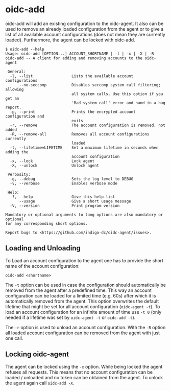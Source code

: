 # oidc-add
oidc-add will add an existing configuration to the oidc-agent. It also can be
used to remove an already loaded configuration from the agent or to give a list
of all available account configurations (does not mean they are currently loaded). 
Furthermore, the agent can be locked with oidc-add.
```
$ oidc-add --help
Usage: oidc-add [OPTION...] ACCOUNT_SHORTNAME | -l | -x | -X | -R
oidc-add -- A client for adding and removing accounts to the oidc-agent

 General:
  -l, --list                 Lists the available account configurations
      --no-seccomp           Disables seccomp system call filtering; allowing
                             all system calls. Use this option if you get an
                             'Bad system call' error and hand in a bug report.
  -p, --print                Prints the encrypted account configuration and
                             exits
  -r, --remove               The account configuration is removed, not added
  -R, --remove-all           Removes all account configurations currently
                             loaded
  -t, --lifetime=LIFETIME    Set a maximum lifetime in seconds when adding the
                             account configuration
  -x, --lock                 Lock agent
  -X, --unlock               Unlock agent

 Verbosity:
  -g, --debug                Sets the log level to DEBUG
  -v, --verbose              Enables verbose mode

 Help:
  -?, --help                 Give this help list
      --usage                Give a short usage message
  -V, --version              Print program version

Mandatory or optional arguments to long options are also mandatory or optional
for any corresponding short options.

Report bugs to <https://github.com/indigo-dc/oidc-agent/issues>.
```

## Loading and Unloading
To Load an account configuration to the agent one has to provide the short name of the account configuration:
```
oidc-add <shortname>
```

The ```-t``` option can be used in case the configuration should automatically be
removed from the agent after a predefined time. This way an account configuration
can be loaded for a limited time (e.g. 60s) after which it is automatically
removed from the agent. This option overwrites the default lifetime that might
be set for all account configuration (```oidc-agent -t```). To load an account
configuration for an infinite amount of time use ```-t 0``` (only needed if a
lifetime was set by ```oidc-agent -t``` or ```oidc-add -t```).

The ```-r``` option is used to unload an account configuration. With the
```-R``` option all loaded account configuration can be removed from the agent
with just one call.

## Locking oidc-agent
The agent can be locked using the ```-x``` option. While being locked the agent
refuses all requests. This means that no account configuration can be loaded /
unloaded and no token can be obtained from the agent. To unlock the agent again
call ```oidc-add -X```.


